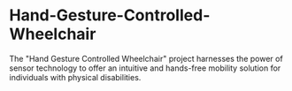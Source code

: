 # Hand-Gesture-Controlled-Wheelchair
The "Hand Gesture Controlled Wheelchair" project harnesses the power of sensor technology to offer an intuitive and hands-free mobility solution for individuals with physical disabilities.
